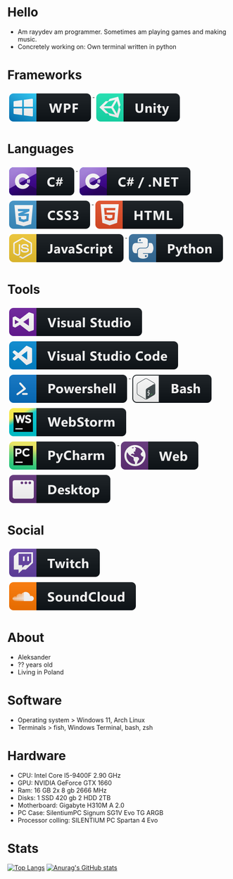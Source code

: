 # Hello
 - Am rayydev am programmer. Sometimes am playing games and making music. 
 - Concretely working on: Own terminal written in python
# Frameworks

<a href="#">
    <img src="svg/dev/frameworks/wpf.svg" alt="wpf" style="vertical-align:top; margin:6px 4px">
</a>  
<a href="#">
    <img src="svg/dev/frameworks/unity.svg" alt="unity" style="vertical-align:top; margin:6px 4px">
</a>  

# Languages 
<a href="#">
    <img src="svg/dev/languages/csharp.svg" alt="csharp" style="vertical-align:top; margin:6px 4px">
</a>  

<a href="#">
    <img src="svg/dev/languages/csharp_dotnet.svg" alt="csharp_dotnet" style="vertical-align:top; margin:6px 4px">
</a>  

<a href="#">
    <img src="svg/dev/languages/css3.svg" alt="css3" style="vertical-align:top; margin:6px 4px">
</a>  
<a href="#">
    <img src="svg/dev/languages/html.svg" alt="html" style="vertical-align:top; margin:6px 4px">
</a>  
<a href="#">
    <img src="svg/dev/languages/js.svg" alt="js" style="vertical-align:top; margin:6px 4px">
</a>  

<a href="#">
    <img src="svg/dev/languages/python.svg" alt="python" style="vertical-align:top; margin:6px 4px">
</a>

# Tools
<a href="#">
    <img src="svg/dev/tools/visualstudio.svg" alt="vs" style="vertical-align:top; margin:6px 4px">
</a>  
<a href="#">
    <img src="svg/dev/tools/visualstudio_code.svg" alt="vscode" style="vertical-align:top; margin:6px 4px">
</a>  
<a href="#">
    <img src="svg/dev/tools/powershell.svg" alt="ps" style="vertical-align:top; margin:6px 4px">
</a>  
<a href="#">
    <img src="svg/dev/tools/bash.svg" alt="bash" style="vertical-align:top; margin:6px 4px">
</a>  
<a href="#">
    <img src="svg/dev/tools/jetbrains_webstorm.svg" alt="ws" style="vertical-align:top; margin:6px 4px">
</a>  
<a href="#">
    <img src="svg/dev/tools/jetbrains_pycharm.svg" alt="pc" style="vertical-align:top; margin:6px 4px">
</a>  
<a href="#">
    <img src="svg/dev/misc/web.svg" alt="web" style="vertical-align:top; margin:6px 4px">
</a>  
<a href="#">
    <img src="svg/dev/misc/desktop.svg" alt="desktop" style="vertical-align:top; margin:6px 4px">
</a>  

# Social 
<a href="https://www.twitch.tv/rxvyonline">
    <img src="svg/streaming/twitch.svg" alt="twitch" style="vertical-align:top; margin:6px 4px">
</a> 

<a href="https://soundcloud.com/rayyonthetrack">
    <img src="svg/social/soundcloud.svg" alt="sc" style="vertical-align:top; margin:6px 4px">
</a>  


# About
- Aleksander
- ?? years old
- Living in Poland

# Software
- Operating system > Windows 11, Arch Linux
- Terminals > fish, Windows Terminal, bash, zsh

# Hardware
- CPU: Intel Core I5-9400F 2.90 GHz
- GPU: NVIDIA GeForce GTX 1660
- Ram: 16 GB 2x 8 gb 2666 MHz
- Disks: 1 SSD 420 gb 2 HDD 2TB
- Motherboard: Gigabyte H310M A 2.0
- PC Case: SilentiumPC Signum SG1V Evo TG ARGB
- Processor colling: SILENTIUM PC Spartan 4 Evo

# Stats
 [![Top Langs](https://github-readme-stats.vercel.app/api/top-langs/?username=rayydev&layout=compact&theme=dark)](https://github.com/anuraghazra/github-readme-stats)
 [![Anurag's GitHub stats](https://github-readme-stats.vercel.app/api?username=rayydev&theme=dark)](https://github.com/anuraghazra/github-readme-stats)
